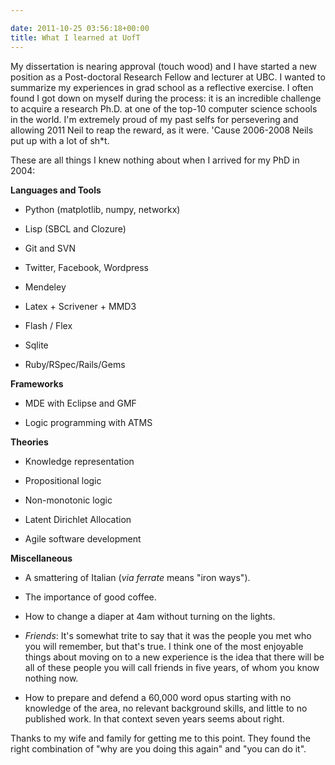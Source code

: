 ```yaml
---

date: 2011-10-25 03:56:18+00:00
title: What I learned at UofT
---
```


My dissertation is nearing approval (touch wood) and I have started a new position as a Post-doctoral Research Fellow and lecturer at UBC. I wanted to summarize my experiences in grad school as a reflective exercise. I often found I got down on myself during the process: it is an incredible challenge to acquire a research Ph.D. at one of the top-10 computer science schools in the world. I'm extremely proud of my past selfs for persevering and allowing 2011 Neil to reap the reward, as it were. 'Cause 2006-2008 Neils put up with a lot of sh*t.

These are all things I knew nothing about when I arrived for my PhD in 2004:

**Languages and Tools**



	
  * Python (matplotlib, numpy, networkx)

	
  * Lisp (SBCL and Clozure)

	
  * Git and SVN

	
  * Twitter, Facebook, Wordpress

	
  * Mendeley

	
  * Latex + Scrivener + MMD3

	
  * Flash / Flex

	
  * Sqlite

	
  * Ruby/RSpec/Rails/Gems




**Frameworks**








	
  * MDE with Eclipse and GMF

	
  * Logic programming with ATMS







**Theories**








	
  * Knowledge representation

	
  * Propositional logic

	
  * Non-monotonic logic

	
  * Latent Dirichlet Allocation

	
  * Agile software development




**Miscellaneous**








	
  * A smattering of Italian (_via_ _ferrate_ means "iron ways").

	
  * The importance of good coffee.

	
  * How to change a diaper at 4am without turning on the lights.

	
  * _Friends_: It's somewhat trite to say that it was the people you met who you will remember, but that's true. I think one of the most enjoyable things about moving on to a new experience is the idea that there will be all of these people you will call friends in five years, of whom you know nothing now.

	
  * How to prepare and defend a 60,000 word opus starting with no knowledge of the area, no relevant background skills, and little to no published work. In that context seven years seems about right.




Thanks to my wife and family for getting me to this point. They found the right combination of "why are you doing this again" and "you can do it".






